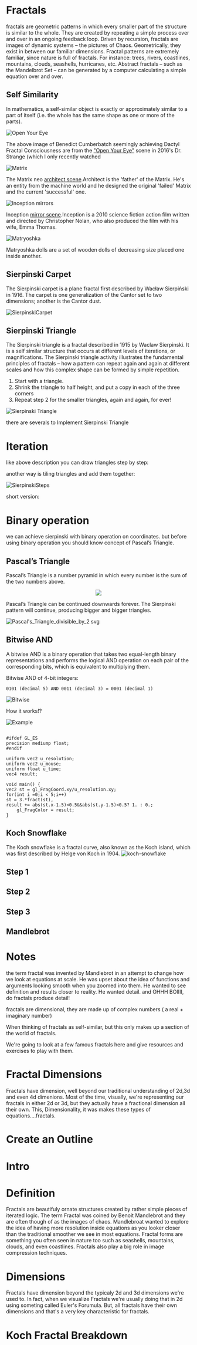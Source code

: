 # Fractals

fractals are geometric patterns in which every smaller part of the structure is similar to the whole. They are created by repeating a simple process over and over in an ongoing feedback loop. Driven by recursion, fractals are images of dynamic systems – the pictures of Chaos. Geometrically, they exist in between our familiar dimensions. Fractal patterns are extremely familiar, since nature is full of fractals. For instance: trees, rivers, coastlines, mountains, clouds, seashells, hurricanes, etc. Abstract fractals – such as the Mandelbrot Set – can be generated by a computer calculating a simple equation over and over.


## Self Similarity


In mathematics, a self-similar object is exactly or approximately similar to a part of itself (i.e. the whole has the same shape as one or more of the parts).

![Open Your Eye](https://user-images.githubusercontent.com/16706911/76868340-fe9a1b80-687b-11ea-8134-16211c8397db.png)

The above image of Benedict Cumberbatch seemingly achieving Dactyl Fractal Consciousness are from the ["Open Your Eye"](https://www.youtube.com/watch?v=ayhTVShJCt0&start=115) scene in 2016's Dr. Strange (which I only recently watched

![Matrix](https://user-images.githubusercontent.com/16706911/77425878-0b28f180-6df1-11ea-8023-991f9e62eb41.png)

The Matrix neo [architect scene](https://youtu.be/cHZl2naX1Xk).Architect is the 'father' of the Matrix. He's an entity from the machine world and he designed the original 'failed' Matrix and the current 'successful' one. 

![Inception mirrors](https://user-images.githubusercontent.com/16706911/77426422-10d30700-6df2-11ea-92b0-43b4f9d1a712.png)

Inception [mirror scene](https://youtu.be/q3tBBhYJeAw?t=22).Inception is a 2010 science fiction action film written and directed by Christopher Nolan, who also produced the film with his wife, Emma Thomas. 

![Matryoshka](https://user-images.githubusercontent.com/16706911/76863425-b62b2f80-6874-11ea-9ec2-f64c20cac3e2.jpg)

Matryoshka dolls are a set of wooden dolls of decreasing size placed one inside another.

<div class="codeAndCanvas" data="fractal-tile.frag"></div>


## Sierpinski Carpet

The Sierpinski carpet is a plane fractal first described by Wacław Sierpiński in 1916.
The carpet is one generalization of the Cantor set to two dimensions; another is the Cantor dust.

![SierpinskiCarpet](https://user-images.githubusercontent.com/16706911/76880020-53de2900-688c-11ea-8eee-ece2af33adf9.png)



<div class="codeAndCanvas" data="SierpinskiCarpet.frag"></div>

## Sierpinski Triangle

The Sierpinski triangle is a fractal described in 1915 by Waclaw Sierpinski. It is a self similar structure that occurs at different levels of iterations, or magnifications.
The Sierpinski triangle activity illustrates the fundamental principles of fractals – how a pattern can repeat again and again at different scales and how this complex shape can be formed by simple repetition.

1. Start with a triangle.
2. Shrink the triangle to half height, and put a copy in each of the three corners
3. Repeat step 2 for the smaller triangles, again and again, for ever!

![Sierpinski Triangle](https://user-images.githubusercontent.com/16706911/76851352-5d509c80-685e-11ea-8028-7665835dca7d.png)

there are severals to Implement Sierpinski Triangle

# Iteration
like above description you can draw triangles step by step:

<div class="codeAndCanvas" data="SierpinskiTriangleDrawiteration.frag"></div>

another way is tiling triangles and add them together:

![SierpinskiSteps](https://user-images.githubusercontent.com/16706911/77071996-392dc080-6a02-11ea-952f-6e4e41cae086.png)


<div class="codeAndCanvas" data="SierpinskiTriangleIteration.frag"></div>


short version:

<div class="codeAndCanvas" data="SierpinskiTriangleShortVersion.frag"></div>

# Binary operation

we can achieve sierpinski with binary operation on coordinates.
but before using binary operation you should know concept of Pascal’s Triangle.

## Pascal’s Triangle

Pascal’s Triangle is a number pyramid in which every number is the sum of the two numbers above. 
<p align="center">
<img  src = "https://user-images.githubusercontent.com/16706911/76882629-2eebb500-6890-11ea-98f8-bbbb74f02188.gif" >
</p>

Pascal’s Triangle can be continued downwards forever. The Sierpinski pattern will continue, producing bigger and bigger triangles.

![Pascal's_Triangle_divisible_by_2 svg](https://user-images.githubusercontent.com/16706911/76882409-dae0d080-688f-11ea-8925-85f5a7fe3a31.png)

## Bitwise AND

A bitwise AND is a binary operation that takes two equal-length binary representations and performs the logical AND operation on each pair of the corresponding bits, which is equivalent to multiplying them.

Bitwise AND of 4-bit integers:
```
0101 (decimal 5) AND 0011 (decimal 3) = 0001 (decimal 1)
```
![Bitwise](https://user-images.githubusercontent.com/16706911/76884322-c6ea9e00-6892-11ea-9499-fb99adae747f.png)

How it works!?

![Example](https://user-images.githubusercontent.com/16706911/77084845-b7935e00-6a14-11ea-97a6-034742388aeb.png)

```

#ifdef GL_ES
precision mediump float;
#endif

uniform vec2 u_resolution;
uniform vec2 u_mouse;
uniform float u_time;
vec4 result;

void main() {
vec2 st = gl_FragCoord.xy/u_resolution.xy;
for(int i =0;i < 5;i++)
st = 3.*fract(st),
result += abs(st.x-1.5)<0.5&&abs(st.y-1.5)<0.5? 1. : 0.;
    gl_FragColor = result;
}
```


## Koch Snowflake


The Koch snowflake is a fractal curve, also known as the Koch island, which was first described by Helge von Koch in 1904. 
![koch-snowflake](https://user-images.githubusercontent.com/16706911/77396687-ce91d180-6dc1-11ea-9794-caddf1929c51.png)

## Step 1
<div class="codeAndCanvas" data="KochSnowflakeStep_1.frag"></div>

## Step 2
<div class="codeAndCanvas" data="KochSnowflakeStep_2.frag"></div>

## Step 3
<div class="codeAndCanvas" data="KochSnowflakeStep_3.frag"></div>



## Mandlebrot
<div class="codeAndCanvas" data="Mandlebrot.frag"></div>




# Notes
the term fractal was invented by Mandlebrot in an attempt to change how we look at equations at scale. He was upset about the idea of functions and arguments looking smooth when you zoomed into them. He wanted to see definition and results closer to reality. He wanted detail. and OHHH BOIIII, do fractals produce detail!

fractals are dimensional, they are made up of complex numbers ( a real + imaginary number)

When thinking of fractals as self-similar, but this only makes up a section of the world of fractals.

We're going to look at a few famous fractals here and give resources and exercises to play with them.

# Fractal Dimensions
Fractals have dimension, well beyond our traditional understanding of 2d,3d and even 4d dimenions. Most of the time, visually, we're representing our fractals in either 2d or 3d, but they actually have a fractional dimension all their own. This, Dimensionality, it was makes these types of equations....fractals.



# Create an Outline




# Intro

# Definition
Fractals are beautifuly ornate structures created by rather simple pieces of iterated logic. The term Fractal was coined by Benoit Mandlebrot and they are often though of as the images of chaos. Mandlebroat wanted to explore the idea of having more resolution inside equations as you looker closer than the traditional smoother we see in most equations. Fractal forms are something you often seen in nature too such as seashells, mountains, clouds, and even coastlines. Fractals also play a big role in image compression techniques.

# Dimensions
Fractals have dimension beyond the typicaly 2d and 3d dimensions we're used to. In fact, when we visualize Fractals we're usually doing that in 2d using someting called Euler's Forumula. But, all fractals have their own dimensions and that's a very key characteristic for fractals. 

# Koch Fractal Breakdown

<div class="simpleFunction" data="
//y = step(0.0,1.0-abs(x));
y = max(0.0,1.0-abs(x));
y += max(0.,1.0-abs(x*2.0-3.0))*.5 +max(0.,1.0-abs(x*2.0+3.0))*.5;
y += max(0.,1.0-abs(x*3.0-7.0))*.33 +max(0.,1.0-abs(x*3.0+7.0))*.33;
"></div>